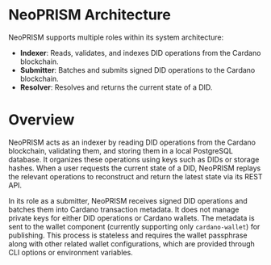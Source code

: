 # NeoPRISM Architecture

NeoPRISM supports multiple roles within its system architecture:
- **Indexer**: Reads, validates, and indexes DID operations from the Cardano blockchain.
- **Submitter**: Batches and submits signed DID operations to the Cardano blockchain.
- **Resolver**: Resolves and returns the current state of a DID.

# Overview

NeoPRISM acts as an indexer by reading DID operations from the Cardano blockchain, validating them, and storing them in a local PostgreSQL database.
It organizes these operations using keys such as DIDs or storage hashes.
When a user requests the current state of a DID, NeoPRISM replays the relevant operations to reconstruct and return the latest state via its REST API.

In its role as a submitter, NeoPRISM receives signed DID operations and batches them into Cardano transaction metadata.
It does not manage private keys for either DID operations or Cardano wallets.
The metadata is sent to the wallet component (currently supporting only `cardano-wallet`) for publishing.
This process is stateless and requires the wallet passphrase along with other related wallet configurations, which are provided through CLI options or environment variables.
